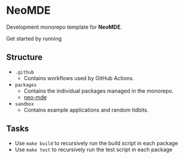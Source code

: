 # NeoMDE

Development monorepo template for **NeoMDE**.

Get started by running

## Structure

- `.github`
  - Contains workflows used by GitHub Actions.
- `packages`
  - Contains the individual packages managed in the monorepo.
  - [neo-mde](https://github.com/LankyMoose/neo-mde/blob/main/packages/lib)
- `sandbox`
  - Contains example applications and random tidbits.

## Tasks

- Use `make build` to recursively run the build script in each package
- Use `make test` to recursively run the test script in each package
